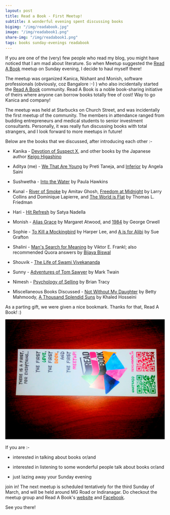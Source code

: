 ```yaml
---
layout: post
title: Read a Book - First Meetup!
subtitle: A wonderful evening spent discussing books 
bigimg: "/img/readabook.jpg"
image: "/img/readabook1.png"
share-img: "/img/readabook1.png"
tags: books sunday-evenings readabook
---
```


If you are one of the (very) few people who read my blog, you might have noticed that I am mad about literature. So when Meetup suggested the [Read A Book](https://www.meetup.com/Read-A-Book/events/dnwbjpyxfbxb/) meetup on Sunday evening, I decide to haul myself there!

The meetup was organized Kanica, Nishant and Monish, software professionals (obviously, coz Bangalore :-) ) who also incidentally started the [Read A Book](http://readabook.in/) community. Read A Book is a noble book-sharing initiative of theirs where anyone can borrow books totally free of cost! Way to go Kanica and company!

The meetup was held at Starbucks on Church Street, and was incidentally the first meetup of the community. The members in attendance ranged from budding entrepreneurs and medical students to senior investment consultants. Personally, it was really fun discussing books with total strangers, and I look forward to more meetups in future!

Below are the books that we discussed, after introducing each other :-

 * Kanika - [Devotion of Suspect X](https://www.goodreads.com/book/show/8686068-the-devotion-of-suspect-x), and other books by the Japanese author [Keigo Higashino](https://www.goodreads.com/author/show/117366.Keigo_Higashino)

 * Aditya (me) - [We That Are Young](https://www.goodreads.com/book/show/28800253-we-that-are-young?ac=1&from_search=true) by Preti Taneja, and [Inferior](https://www.goodreads.com/book/show/31869108-inferior) by Angela Saini

 * Sushwetha - [Into the Water](https://www.goodreads.com/book/show/33151805-into-the-water?from_search=true) by Paula Hawkins
 
 * Kunal - [River of Smoke](https://www.goodreads.com/book/show/9783627-river-of-smoke?ac=1&from_search=true) by Amitav Ghosh, [Freedom at Midnight](https://www.goodreads.com/book/show/204123.Freedom_at_Midnight?ac=1&from_search=true) by Larry Collins and Dominique Lapierre, and [The World is Flat](https://www.goodreads.com/book/show/1911.The_World_Is_Flat?ac=1&from_search=true) by Thomas L. Friedman

 * Hari - [Hit Refresh](https://www.goodreads.com/book/show/1911.The_World_Is_Flat?ac=1&from_search=true#) by Satya Nadella

 * Monish - [Alias Grace](https://www.goodreads.com/book/show/72579.Alias_Grace?ac=1&from_search=true) by Margaret Atwood, and [1984](https://www.goodreads.com/book/show/5470.1984?ac=1&from_search=true) by George Orwell

 * Sophie - [To Kill a Mockingbird](https://www.goodreads.com/book/show/64863.A_is_for_Alibi?ac=1&from_search=true) by Harper Lee, and [A is for Alibi](https://www.goodreads.com/book/show/64863.A_is_for_Alibi?ac=1&from_search=true) by Sue Grafton

 * Shalini - [Man's Search for Meaning](https://www.goodreads.com/book/show/4069.Man_s_Search_for_Meaning?ac=1&from_search=true) by Viktor E. Frankl; also recommended Quora answers by [Bijaya Biswal](https://www.quora.com/profile/Bijaya-Biswal)

 * Shouvik - [The Life of Swami Vivekananda](https://www.goodreads.com/book/show/1343574.The_Life_of_Swami_Vivekananda?ac=1&from_search=true)

 * Sunny - [Adventures of Tom Sawyer](https://www.goodreads.com/book/show/24583.The_Adventures_of_Tom_Sawyer?ac=1&from_search=true#) by Mark Twain

 * Nimesh - [Psychology of Selling](https://www.goodreads.com/book/show/115625.The_Psychology_of_Selling?ac=1&from_search=true) by Brian Tracy

 * Miscellaneous Books Discussed - [Not Without My Daughter](https://www.goodreads.com/book/show/43255.Not_Without_My_Daughter?ac=1&from_search=true) by Betty Mahmoody, [A Thousand Splendid Suns](https://www.goodreads.com/book/show/128029.A_Thousand_Splendid_Suns?ac=1&from_search=true) by Khaled Hosseini

As a parting gift, we were given a nice bookmark. Thanks for that, Read A Book! :)

![](/img/readabook.jpg)

If you are :-

 * interested in talking about books or/and

 * interested in listening to some wonderful people talk about books or/and

 * just lazing away your Sunday evening

join in! The next meetup is scheduled tentatively for the third Sunday of March, and will be held around MG Road or Indiranagar. Do checkout the meetup group and Read A Book's [website](readabook.in) and [Facebook](fb.com/readabook.in).

See you there!